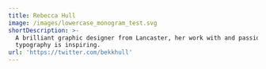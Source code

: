 ```yaml
---
title: Rebecca Hull
image: /images/lowercase_monogram_test.svg
shortDescription: >-
  A brilliant graphic designer from Lancaster, her work with and passion for
  typography is inspiring.
url: 'https://twitter.com/bekkhull'
---
```


